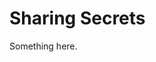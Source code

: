 [title]: # (Sharing Secrets)
[tags]: # (XXX)
[priority]: # (4852)
# Sharing Secrets
Something here.

